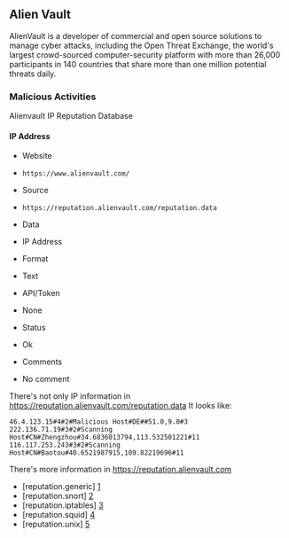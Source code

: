 ## Alien Vault

AlienVault is a developer of commercial and open source solutions to manage
cyber attacks, including the Open Threat Exchange, the world's largest
crowd-sourced computer-security platform with more than 26,000 participants
in 140 countries that share more than one million potential threats daily.

### Malicious Activities

Alienvault IP Reputation Database

#### IP Address
>
* Website
 - `https://www.alienvault.com/`
* Source
 - `https://reputation.alienvault.com/reputation.data`
* Data
 - IP Address
* Format
 - Text
* API/Token
 - None
* Status
 - Ok
* Comments
 - No comment

There's not only IP information in https://reputation.alienvault.com/reputation.data
It looks like:

	46.4.123.15#4#2#Malicious Host#DE##51.0,9.0#3
	222.136.71.19#3#2#Scanning Host#CN#Zhengzhou#34.6836013794,113.532501221#11
	116.117.253.243#3#2#Scanning Host#CN#Baotou#40.6521987915,109.82219696#11

There's more information in https://reputation.alienvault.com
* [reputation.generic] [1]
* [reputation.snort] [2]
* [reputation.iptables] [3]
* [reputation.squid] [4]
* [reputation.unix] [5]

[1]: https://reputation.alienvault.com/reputation.generic
[2]: https://reputation.alienvault.com/reputation.snort
[3]: https://reputation.alienvault.com/reputation.iptables
[4]: https://reputation.alienvault.com/reputation.squid
[5]: https://reputation.alienvault.com/reputation.unix